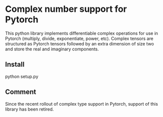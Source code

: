 # Complex number support for Pytorch

This python library implements differentiable complex operations for use in Pytorch (multiply, divide, exponentiate, power, etc). Complex tensors are structured as Pytorch tensors followed by an extra dimension of size two and store the real and imaginary components.  

## Install

python setup.py

## Comment

Since the recent rollout of complex type support in Pytorch, support of this library has been retired.

